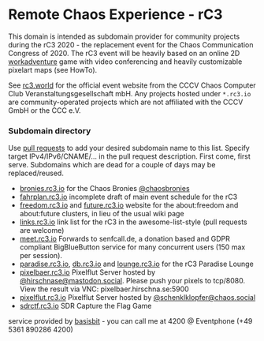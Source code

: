 # Remote Chaos Experience - rC3
This domain is intended as subdomain provider for community projects during the rC3 2020 - the replacement event for the Chaos Communication Congress of 2020. The rC3 event will be heavily based on an online 2D [workadventure](https://workadventu.re/) game with video conferencing and heavily customizable pixelart maps (see HowTo).

See [rc3.world](https://rc3.world) for the official event website from the 
CCCV Chaos Computer Club Veranstaltungsgesellschaft mbH. Any projects hosted under `*.rc3.io` are community-operated projects which are not affiliated with the CCCV GmbH or the CCC e.V.

### Subdomain directory
Use [pull requests](https://github.com/basisbit/rc3.github.io) to add your desired subdomain name to this list. Specify target IPv4/IPv6/CNAME/... in the pull request description. First come, first serve. Subdomains which are dead for a couple of days may be replaced/reused.
- [bronies.rc3.io](https://bronies.rc3.io) for the Chaos Bronies [@chaosbronies](https://t.me/chaosbronies)
- [fahrplan.rc3.io](https://fahrplan.rc3.io) incomplete draft of main event schedule for the rC3
- [freedom.rc3.io](https://freedom.rc3.io) and [future.rc3.io](https://future.rc3.io) website for the about:freedom and about:future clusters, in lieu of the usual wiki page
- [links.rc3.io](https://links.rc3.io) link list for the rC3 in the awesome-list-style (pull requests are welcome)
- [meet.rc3.io](https://meet.rc3.io) Forwards to senfcall.de, a donation based and GDPR compliant BigBlueButton service for many concurrent users (150 max per session).
- [paradise.rc3.io](https://paradise.rc3.io), [db.rc3.io](https://db.rc3.io) and [lounge.rc3.io](https://lounge.rc3.io) for the rC3 Paradise Lounge
- [pixelbaer.rc3.io](https://pixelbaer.rc3.io) Pixelflut Server hosted by [@hirschnase@mastodon.social](https://mastodon.social/@hirschnase). Please push your pixels to tcp/8080. View the result via VNC: pixelbaer.hirschna.se:5900
- [pixelflut.rc3.io](https://pixelflut.rc3.io) Pixelflut Server hosted by [@schenklklopfer@chaos.social](https://chaos.social/@schenklklopfer)
- [sdrctf.rc3.io](https://sdrctf.rc3.io) SDR Capture the Flag Game


service provided by [basisbit](https://chaos.social/@basisbit) - you can call me at 4200 @ Eventphone (+49 5361 890286 4200)
